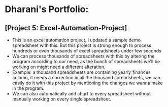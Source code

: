 # Dharani's Portfolio:

## [Project 5: Excel-Automation-Project]
* This is an excel automation project, I updated a sample demo spreadsheet with this. But this project is strong enough to process hundreds or even thousands of excel spreadsheets under few seconds
* We can process thousands of spreadsheets with this by altering the program according to our need, as the bunch of spreadsheets we'll be working on might need a different alteration.
* Example: a thousand spreadsheets are containing yearly_finances column, it needs a correction in all the thousand spreadsheets, we can easily do it with this project by mentioning the changes we wanna make in the program.
* We can also automatically add chart to every spreadsheet without manually working on every single spreadsheet.
